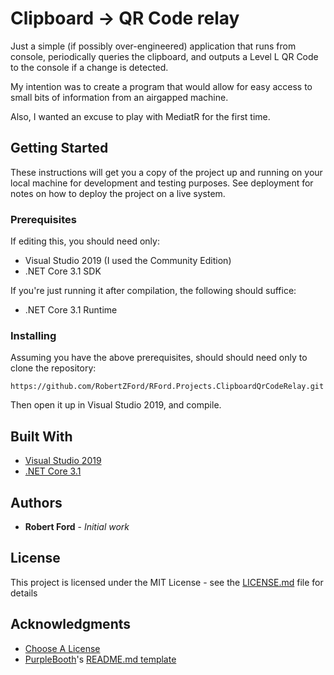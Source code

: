 
# Clipboard -> QR Code relay

Just a simple (if possibly over-engineered) application that runs from console, periodically queries the clipboard, and outputs a Level L QR Code to the console if a change is detected.

My intention was to create a program that would allow for easy access to small bits of information from an airgapped machine.

Also, I wanted an excuse to play with MediatR for the first time.

## Getting Started

These instructions will get you a copy of the project up and running on your local machine for development and testing purposes. See deployment for notes on how to deploy the project on a live system.

### Prerequisites

If editing this, you should need only:
* Visual Studio 2019 (I used the Community Edition)
* .NET Core 3.1 SDK

If you're just running it after compilation, the following should suffice:
* .NET Core 3.1 Runtime

### Installing

Assuming you have the above prerequisites, should should need only to clone the repository:

```
https://github.com/RobertZFord/RFord.Projects.ClipboardQrCodeRelay.git
```

Then open it up in Visual Studio 2019, and compile.

## Built With

* [Visual Studio 2019](https://visualstudio.microsoft.com/downloads/)
* [.NET Core 3.1](https://dotnet.microsoft.com/download/dotnet/3.1/)

## Authors

* **Robert Ford** - *Initial work*

## License

This project is licensed under the MIT License - see the [LICENSE.md](LICENSE.md) file for details

## Acknowledgments

* [Choose A License](https://choosealicense.com/)
* [PurpleBooth](https://gist.github.com/PurpleBooth)'s [README.md template](https://gist.github.com/PurpleBooth/109311bb0361f32d87a2)
